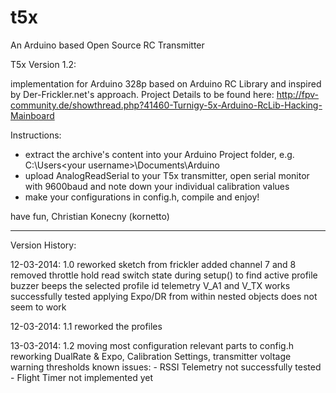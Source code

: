 t5x
===

An Arduino based Open Source RC Transmitter


T5x Version 1.2:

implementation for Arduino 328p based on Arduino RC Library and inspired by Der-Frickler.net's approach.
Project Details to be found here: http://fpv-community.de/showthread.php?41460-Turnigy-5x-Arduino-RcLib-Hacking-Mainboard

Instructions: 
- extract the archive's content into your Arduino Project folder, e.g. C:\Users\<your username>\Documents\Arduino 
- upload AnalogReadSerial to your T5x transmitter, open serial monitor with 9600baud and note down your individual calibration values
- make your configurations in config.h, compile and enjoy!

have fun,
Christian Konecny (kornetto)



---------------------------------------------
Version History:

12-03-2014:
1.0 reworked sketch from frickler
    added channel 7 and 8
    removed throttle hold
    read switch state during setup() to find active profile
    buzzer beeps the selected profile id
    telemetry V_A1 and V_TX works successfully tested
    applying Expo/DR from within nested objects does not seem to work

12-03-2014:
1.1 reworked the profiles

13-03-2014:
1.2 moving most configuration relevant parts to config.h
    reworking DualRate & Expo, Calibration Settings, transmitter voltage warning thresholds
    known issues: - RSSI Telemetry not successfully tested
                  - Flight Timer not implemented yet
